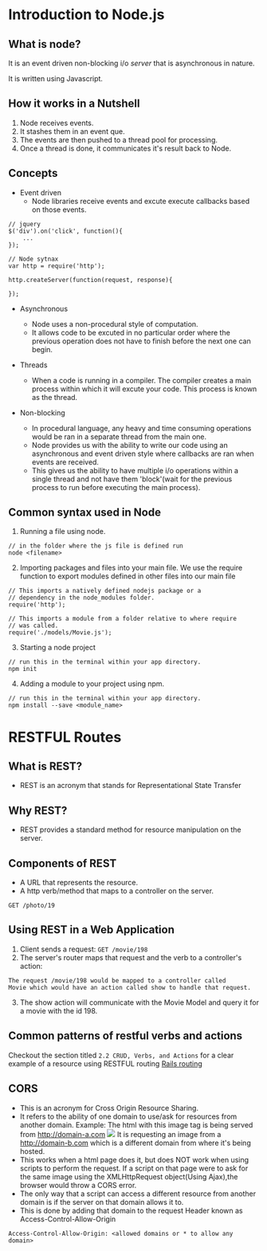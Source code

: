 # Introduction to Node.js
What is node?
-------------
It is an event driven non-blocking i/o *server*
that is asynchronous in nature. 

It is written using Javascript.

## How it works in a Nutshell
1. Node receives events.
2. It stashes them in an event que.
3. The events are then pushed to a thread pool
for processing.
4. Once a thread is done, it communicates it's
result back to Node.

## Concepts
- Event driven
    + Node libraries receive events and excute
    execute callbacks based on those events.
```
// jquery
$('div').on('click', function(){
    ...
});

// Node sytnax
var http = require('http');

http.createServer(function(request, response){

});
```
- Asynchronous
    - Node uses a non-procedural style of computation.
    - It allows code to be excuted in no particular
    order where the previous operation does not have
    to finish before the next one can begin. 

- Threads
    + When a code is running in a compiler. The compiler 
    creates a main process within which it will excute your
    code. This process is known as the thread.

- Non-blocking
    + In procedural language, any heavy and time consuming
    operations would be ran in a separate thread from the 
    main one.
    + Node provides us with the ability to write our code using
    an asynchronous and event driven style where callbacks are
    ran when events are received.
    + This gives us the ability to have multiple i/o operations
    within a single thread and not have them 'block'(wait for 
    the previous process to run before executing the main 
    process). 


## Common syntax used in Node
1. Running a file using node.
```
// in the folder where the js file is defined run
node <filename>
```

2. Importing packages and files into your main file.
We use the require function to export modules defined in other
files into our main file
```
// This imports a natively defined nodejs package or a 
// dependency in the node_modules folder.
require('http');

// This imports a module from a folder relative to where require 
// was called.
require('./models/Movie.js');
```

3. Starting a node project
```
// run this in the terminal within your app directory. 
npm init
```

4. Adding a module to your project using npm.
```
// run this in the terminal within your app directory. 
npm install --save <module_name>
```

# RESTFUL Routes
## What is REST?
- REST is an acronym that stands for Representational State Transfer

## Why REST?
- REST provides a standard method for resource manipulation on the 
server.

## Components of REST
- A URL that represents the resource.
- A http verb/method that maps to a controller on the server.

`GET /photo/19`


## Using REST in a Web Application 
1. Client sends a request: `GET /movie/198`
2. The server's router maps that request and the verb to a 
controller's action:
```
The request /movie/198 would be mapped to a controller called
Movie which would have an action called show to handle that request. 
```
3. The show action will communicate with the Movie Model and query
it for a movie with the id 198.

## Common patterns of restful verbs and actions
Checkout the section titled `2.2 CRUD, Verbs, and Actions` for a
clear example of a resource using RESTFUL routing [Rails routing](http://guides.rubyonrails.org/routing.html) 


## CORS
- This is an acronym for Cross Origin Resource Sharing.
- It refers to the ability of one domain to use/ask for resources 
from another domain.
    Example: 
    The html with  this image tag is being served
    from http://domain-a.com <img src="http://domain-b.com/mouse.jpg">
    It is requesting an image from a http://domain-b.com which is a
    different domain from where it's being hosted.
- This works when a html page does it, but does NOT work when using
scripts to perform the request. If a script on that page were to ask
for the same image using the XMLHttpRequest object(Using Ajax),the 
browser would throw a CORS error.
- The only way that a script can access a different resource from
another domain is if the server on that domain allows it to.
- This is done by adding that domain to the request Header known as
Access-Control-Allow-Origin
```
Access-Control-Allow-Origin: <allowed domains or * to allow any domain>
```
 










